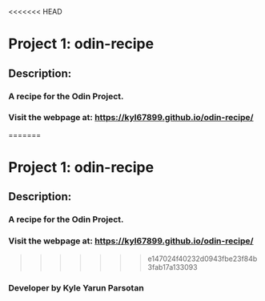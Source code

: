 <<<<<<< HEAD
# Project 1: odin-recipe

## Description:
### A recipe for the Odin Project.
### Visit the webpage at: https://kyl67899.github.io/odin-recipe/

=======
# Project 1: odin-recipe

## Description:
### A recipe for the Odin Project.
### Visit the webpage at: https://kyl67899.github.io/odin-recipe/

>>>>>>> e147024f40232d0943fbe23f84b3fab17a133093
### Developer by Kyle Yarun Parsotan